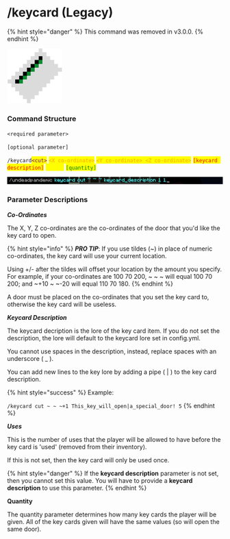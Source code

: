 # /keycard (Legacy)

{% hint style="danger" %}
This command was removed in v3.0.0.
{% endhint %}

![Key Card Texture](../.gitbook/assets/keycard.png)

### Command Structure

`<required parameter>`

`[optional parameter]`

`/keycard`<mark style="color:purple;">`<cut>`</mark> <mark style="color:orange;">`<X co-ordinate>`</mark> <mark style="color:orange;">`<Y co-ordinate> <Z co-ordinate>`</mark> <mark style="color:red;">`[keycard description]`</mark> <mark style="color:yellow;">`[uses]`</mark> <mark style="color:green;">`[quantity]`</mark>

![](../.gitbook/assets/keycard_cmd.png)

### Parameter Descriptions

_**Co-Ordinates**_

The X, Y, Z co-ordinates are the co-ordinates of the door that you'd like the key card to open.

{% hint style="info" %}
_**PRO TIP**_: If you use tildes (\~) in place of numeric co-ordinates, the key card will use your current location.

Using +/- after the tildes will offset your location by the amount you specify. For example, if your co-ordinates are 100 70 200, \~ \~ \~ will equal 100 70 200; and \~+10 \~ \~-20 will equal 110 70 180.
{% endhint %}

A door must be placed on the co-ordinates that you set the key card to, otherwise the key card will be useless.

_**Keycard Description**_

The keycard decription is the lore of the key card item. If you do not set the description, the lore will default to the keycard lore set in config.yml.

You cannot use spaces in the description, instead, replace spaces with an underscore ( \_ ).

You can add new lines to the key lore by adding a pipe ( | ) to the key card description.

{% hint style="success" %}
Example:

`/keycard cut ~ ~ ~+1 This_key_will_open|a_special_door! 5`
{% endhint %}

_**Uses**_

This is the number of uses that the player will be allowed to have before the key card is 'used' (removed from their inventory).

If this is not set, then the key card will only be used once.

{% hint style="danger" %}
If the **keycard description** parameter is not set, then you cannot set this value. You will have to provide a **keycard description** to use this parameter.
{% endhint %}

**Quantity**

The quantity parameter determines how many key cards the player will be given. All of the key cards given will have the same values (so will open the same door).
